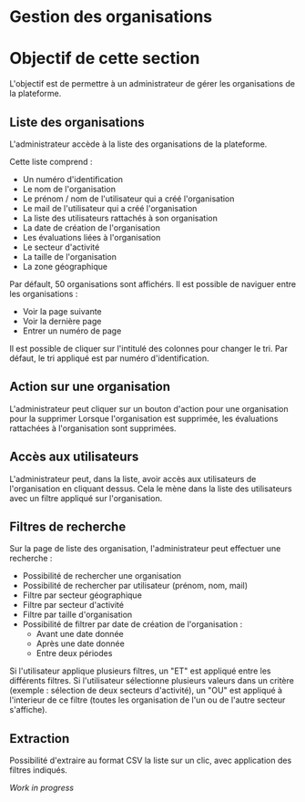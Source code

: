 # Gestion des organisations

# Objectif de cette section

L'objectif est de permettre à un administrateur de gérer les organisations de la plateforme.

## Liste des organisations

L'administrateur accède à la liste des organisations de la plateforme.

Cette liste comprend :
- Un numéro d'identification
- Le nom de l'organisation
- Le prénom / nom de l'utilisateur qui a créé l'organisation
- Le mail de l'utilisateur qui a créé l'organisation
- La liste des utilisateurs rattachés à son organisation
- La date de création de l'organisation
- Les évaluations liées à l'organisation
- Le secteur d'activité
- La taille de l'organisation
- La zone géographique

Par défault, 50 organisations sont affichérs.
Il est possible de naviguer entre les organisations :

- Voir la page suivante
- Voir la dernière page
- Entrer un numéro de page

Il est possible de cliquer sur l'intitulé des colonnes pour changer le tri.
Par défaut, le tri appliqué est par numéro d'identification.

## Action sur une organisation

L'administrateur peut cliquer sur un bouton d'action pour une organisation pour la supprimer
Lorsque l'organisation est supprimée, les évaluations rattachées à l'organisation sont supprimées.

## Accès aux utilisateurs

L'administrateur peut, dans la liste, avoir accès aux utilisateurs de l'organisation en cliquant dessus. Cela le mène dans la liste des utilisateurs avec un filtre appliqué sur l'organisation.

## Filtres de recherche

Sur la page de liste des organisation, l'administrateur peut effectuer une recherche :

- Possibilité de rechercher une organisation
- Possibilité de rechercher par utilisateur (prénom, nom, mail)
- Filtre par secteur géographique
- Filtre par secteur d'activité
- Filtre par taille d'organisation
- Possibilité de filtrer par date de création de l'organisation :
  - Avant une date donnée
  - Après une date donnée
  - Entre deux périodes

Si l'utilisateur applique plusieurs filtres, un "ET" est appliqué entre les différents filtres.
Si l'utilisateur sélectionne plusieurs valeurs dans un critère (exemple : sélection de deux secteurs d'activité), un "OU" est appliqué à l'interieur de ce filtre (toutes les organisation de l'un ou de l'autre secteur s'affiche).

## Extraction

Possibilité d'extraire au format CSV la liste sur un clic, avec application des filtres indiqués.

_Work in progress_
